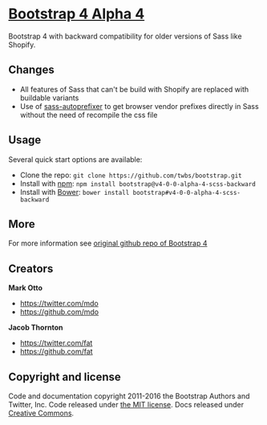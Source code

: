 # [Bootstrap 4 Alpha 4 ](http://getbootstrap.com)
Bootstrap 4 with backward compatibility for older versions of Sass like Shopify.


## Changes
* All features of Sass that can't be build with Shopify are replaced with buildable variants
* Use of [sass-autoprefixer](https://github.com/JumpLinkNetwork/sass-autoprefixer) to get browser vendor prefixes directly in Sass without the need of recompile the css file

## Usage

Several quick start options are available:

- Clone the repo: `git clone https://github.com/twbs/bootstrap.git`
- Install with [npm](https://www.npmjs.com): `npm install bootstrap@v4-0-0-alpha-4-scss-backward`
- Install with [Bower](http://bower.io): `bower install bootstrap#v4-0-0-alpha-4-scss-backward`

## More

For more information see [original github repo of Bootstrap 4](https://github.com/twbs/bootstrap)

## Creators

**Mark Otto**

- <https://twitter.com/mdo>
- <https://github.com/mdo>

**Jacob Thornton**

- <https://twitter.com/fat>
- <https://github.com/fat>



## Copyright and license

Code and documentation copyright 2011-2016 the Bootstrap Authors and Twitter, Inc. Code released under [the MIT license](https://github.com/twbs/bootstrap/blob/master/LICENSE). Docs released under [Creative Commons](https://github.com/twbs/bootstrap/blob/master/docs/LICENSE).
